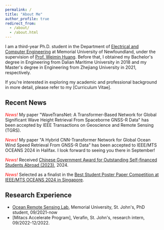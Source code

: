 ```yaml
---
permalink: /
title: "About Me"
author_profile: true
redirect_from: 
  - /about/
  - /about.html
---
```


I am a third-year Ph.D. student in the Department of [Electrical and Computer Engineering](https://www.mun.ca/engineering/ece/) at Memorial University of Newfoundland, under the supervision of [Prof. Weimin Huang](https://www.engr.mun.ca/~weimin/). Before that, I obtained my Bachelor's degree in Engineering from Dalian Maritime University in 2018 and my Master's degree in Engineering from Zhejiang University in 2021, respectively. 

If you're interested in exploring my academic and professional background in more detail, please refer to my [Curriculum Vitae].

## Recent News 

*<font color=red> News! </font>* My paper "WaveTransNet: A Transformer-Based Network for Global Significant Wave Height Retrieval From Spaceborne GNSS-R Data" has been accepted by IEEE Transactions on Geoscience and Remote Sensing (TGRS). 

*<font color=red> News! </font>* My paper "A Hybrid CNN-Transformer Network for Global Ocean Wind Speed Retrieval From GNSS-R Data" has been accepted to IEEE/MTS OCEANS 2024 in Halifax. I look forward to seeing you there in September! 

*<font color=red> News! </font>* Received [Chinese Government Award for Outstanding Self-financed Students Abroad (2023)](https://en.wikipedia.org/wiki/Chinese_government_award_for_outstanding_self-financed_students_abroad), 2024.  

*<font color=red> News! </font>* Selected as a finalist in the [Best Student Poster Paper Competition at IEEE/MTS OCEANS 2024 in Singapore](https://singapore24.oceansconference.org/student-poster-competition/).


## Research Experience

* [Ocean Remote Sensing Lab](https://www.mun.ca/engineering/ece/research/research-laboratories/radar-remote-sensing-laboratory-rrsl/), Memorial University, St. John's, PhD student, 09/2021-now
* [Mitacs Accelerate Program], Verafin, St. John's, research intern, 09/2022-12/2022.      
